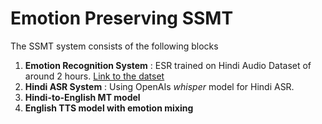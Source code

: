 # Emotion Preserving SSMT

The SSMT system consists of the following blocks

1. **Emotion Recognition System** : ESR trained on Hindi Audio Dataset of around 2 hours. [Link to the datset](https://www.kaggle.com/datasets/vishlb/speech-emotion-recognition-hindi)
2. **Hindi ASR System** : Using OpenAIs *whisper* model for Hindi ASR. 
3. **Hindi-to-English MT model**
4. **English TTS model with emotion mixing**



